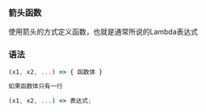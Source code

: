 ### 箭头函数
使用箭头的方式定义函数，也就是通常所说的Lambda表达式

### 语法
```js
(x1, x2, ...) => { 函数体 }

如果函数体只有一行

(x1, x2, ...) => 表达式;

```